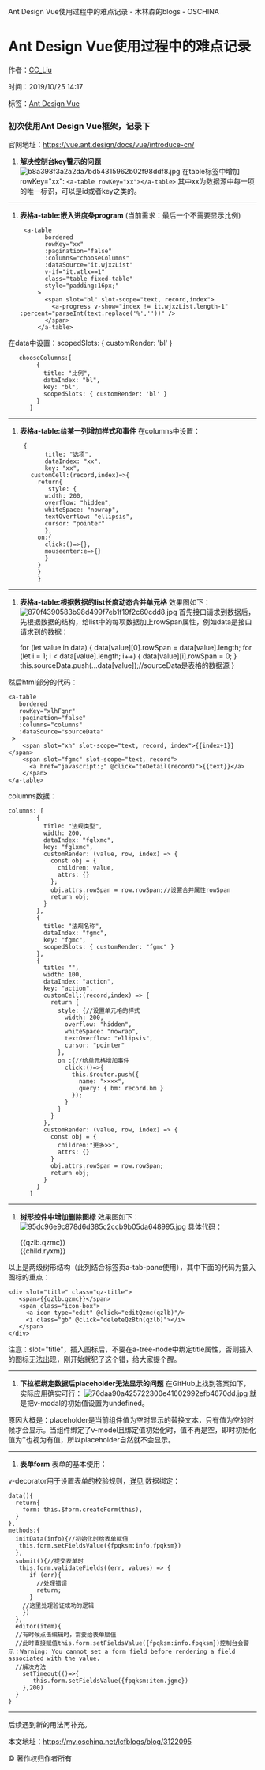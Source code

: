 Ant Design Vue使用过程中的难点记录 - 木林森的blogs - OSCHINA

# Ant Design Vue使用过程中的难点记录

作者：[CC_Liu](https://my.oschina.net/lcfblogs)

时间：2019/10/25 14:17

标签：[Ant Design Vue](https://my.oschina.net/lcfblogs?q=Ant%20Design%20Vue)

### 初次使用Ant Design Vue框架，记录下

官网地址：https://vue.ant.design/docs/vue/introduce-cn/
1. **解决控制台key警示的问题**
![b8a398f3a2a2da7bd54315962b02f98ddf8.jpg](https://gitee.com/hjb2722404/tuchuang/raw/master/img/20210107173633.png)
在table标签中增加rowKey="xx":
`<a-table rowKey="xx"></a-table>`
其中xx为数据源中每一项的唯一标识，可以是id或者key之类的。

* * *

1. **表格a-table:嵌入进度条program**
(当前需求：最后一个不需要显示比例)

		<a-table
		      bordered
		      rowKey="xx"
		      :pagination="false"
		      :columns="chooseColumns"
		      :dataSource="it.wjxzList"
		      v-if="it.wtlx==1"
		      class="table fixed-table"
		      style="padding:16px;"
		    >
		      <span slot="bl" slot-scope="text, record,index">
		        <a-progress v-show="index != it.wjxzList.length-1" :percent="parseInt(text.replace('%',''))" />
		      </span>
		    </a-table>

在data中设置：scopedSlots: { customRender: 'bl' }

	   chooseColumns:[
	        {
	          title: "比例",
	          dataIndex: "bl",
	          key: "bl",
	          scopedSlots: { customRender: 'bl' }
	        }
	      ]

* * *

1. **表格a-table:给某一列增加样式和事件**
在columns中设置：

		{
		      title: "选项",
		      dataIndex: "xx",
		      key: "xx",
		  customCell:(record,index)=>{
		    return{
		       style: {
			  width: 200,
			  overflow: "hidden",
			  whiteSpace: "nowrap",
			  textOverflow: "ellipsis",
			  cursor: "pointer"
			  },
			on:{
			  click:()=>{},
			  mouseenter:e=>{}
			  }
			}
		    }
		    }

* * *

1. **表格a-table:根据数据的list长度动态合并单元格**
效果图如下：
![870f4390583b98d499f7eb1f19f2c60cdd8.jpg](../_resources/792e80697b34f5881717ddf9a1a522fe.png)
首先接口请求到数据后，先根据数据的结构，给list中的每项数据加上rowSpan属性，例如data是接口请求到的数据：

	for (let value in data) {
	   data[value][0].rowSpan = data[value].length;
	   for (let i = 1; i < data[value].length; i++) {
	       data[value][i].rowSpan = 0;
	    }
	   this.sourceData.push(...data[value]);//sourceData是表格的数据源
	}

然后html部分的代码：

	<a-table
	   bordered
	   rowKey="xlhFgnr"
	   :pagination="false"
	   :columns="columns"
	   :dataSource="sourceData"
	 >
	    <span slot="xh" slot-scope="text, record, index">{{index+1}}</span>
	    <span slot="fgmc" slot-scope="text, record">
	      <a href="javascript:;" @click="toDetail(record)">{{text}}</a>
	    </span>
	</a-table>

columns数据：

	columns: [
	        {
	          title: "法规类型",
	          width: 200,
	          dataIndex: "fglxmc",
	          key: "fglxmc",
	          customRender: (value, row, index) => {
	            const obj = {
	              children: value,
	              attrs: {}
	            };
	            obj.attrs.rowSpan = row.rowSpan;//设置合并属性rowSpan
	            return obj;
	          }
	        },
	        {
	          title: "法规名称",
	          dataIndex: "fgmc",
	          key: "fgmc",
	          scopedSlots: { customRender: "fgmc" }
	        },
	        {
	          title: "",
	          width: 100,
	          dataIndex: "action",
	          key: "action",
	          customCell:(record,index) => {
	            return {
	              style: {//设置单元格的样式
	                width: 200,
	                overflow: "hidden",
	                whiteSpace: "nowrap",
	                textOverflow: "ellipsis",
	                cursor: "pointer"
	              },
	              on :{//给单元格增加事件
	                click:()=>{
	                  this.$router.push({
	                    name: "××××",
	                    query: { bm: record.bm }
	                  });
	                }
	              }
	            }
	          },
	          customRender: (value, row, index) => {
	            const obj = {
	              children:"更多>>",
	              attrs: {}
	            }
	            obj.attrs.rowSpan = row.rowSpan;
	            return obj;
	          }
	        }
	      ]

* * *

1. **树形控件<a-tree>中增加删除图标**
效果图如下：
![95dc96e9c878d6d385c2ccb9b05da648995.jpg](https://gitee.com/hjb2722404/tuchuang/raw/master/img/20210107173642.png)
具体代码：

	<a-tab-pane class="tab-zzjg" tab="群组列表" key="3">
	  <div class="zzjg-tree">
	    <a-tree checkable @check="selectQz" :checkedKeys="checkedQzKeys" :autoExpandParent="true">
	      <a-tree-node v-for="qzlb in qzlbList" :key="qzlb.xlhQzxx" :ryDm="qzlb.ryDm">
	        <div slot="title" class="qz-title">
	          <span>{{qzlb.qzmc}}</span>
	          <span class="icon-box">
	            <a-icon type="edit" @click="editQzmc(qzlb)"/>
	            <i class="gb" @click="deleteQzBtn(qzlb)"></i>
	          </span>
	        </div>
	      <a-tree-node v-if="qzlb.ryList.length>0" v-for="child in qzlb.ryList" :key="child.ryDm" :ryDm="child.ryDm">
	        <div slot="title" class="qz-title" style="width: 265px;">
	           <span>{{child.ryxm}}</span>
	           <span class="icon-box">
	             <i class="gb" @click="deleteQzBtn(child)"></i>
	           </span>
	        </div>
	      </a-tree-node>
	    </a-tree-node>
	   </a-tree>
	  </div>
	 </a-tab-pane>

以上是两级树形结构（此列结合标签页a-tab-pane使用），其中下面的代码为插入图标的重点：

	<div slot="title" class="qz-title">
	   <span>{{qzlb.qzmc}}</span>
	   <span class="icon-box">
	     <a-icon type="edit" @click="editQzmc(qzlb)"/>
	     <i class="gb" @click="deleteQzBtn(qzlb)"></i>
	   </span>
	</div>

注意：slot="title"，插入图标后，不要在a-tree-node中绑定title属性，否则插入的图标无法出现，刚开始就犯了这个错，给大家提个醒。

* * *

1. **下拉框<a-select>绑定数据后placeholder无法显示的问题**
在GitHub上找到答案如下，实际应用确实可行：
![76daa90a425722300e41602992efb4670dd.jpg](https://gitee.com/hjb2722404/tuchuang/raw/master/img/20210107173713.png)
就是把v-modal的初始值设置为undefined。

原因大概是：placeholder是当前组件值为空时显示的替换文本，只有值为空的时候才会显示。当组件绑定了v-model且绑定值初始化时，值不再是空，即时初始化值为’'也视为有值，所以placeholder自然就不会显示。

* * *

1. **表单form**
表单的基本使用：

	<a-form :form="form">
	   <a-form-item>
	      <a-input placeholder="请输入" v-decorator="['fpqksm',{rules:[{required: false}]}]"></a-input>
	   </a-form-item>
	</a-form>

v-decorator用于设置表单的校验规则，[详见](https://www.antdv.com/components/form-cn/#api)
数据绑定：

	data(){
	  return{
	    form: this.$form.createForm(this),
	  }
	},
	methods:{
	  initData(info){//初始化时给表单赋值
	   this.form.setFieldsValue({fpqksm:info.fpqksm})
	  },
	  submit(){//提交表单时
	   this.form.validateFields((err, values) => {
	      if (err){
	        //处理错误
	        return;
	      }
		//这里处理验证成功的逻辑
	    })
	  },
	  editor(item){
	  //有时候点击编辑时，需要给表单赋值
	  //此时直接赋值this.form.setFieldsValue({fpqksm:info.fpqksm})控制台会警示：Warning: You cannot set a form field before rendering a field associated with the value.
	  //解决方法
	    setTimeout(()=>{
	       this.form.setFieldsValue({fpqksm:item.jgmc})
	    },200)
	  }
	}

* * *

后续遇到新的用法再补充。

本文地址：https://my.oschina.net/lcfblogs/blog/3122095

© 著作权归作者所有